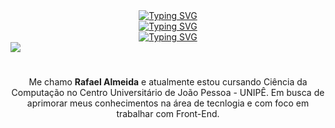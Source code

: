 <div align="center">
    <a href="https://git.io/typing-svg"><img src="https://readme-typing-svg.demolab.com?font=Rubik+Glitch&size=30&pause=1000&color=F0F0F0&center=true&vCenter=true&width=500&lines=Bem-vindo+ao+meu+perfil!%F0%9F%91%8B%F0%9F%8F%BB" alt="Typing SVG" /></a>
</div>

<div align="center">
    <a href="https://git.io/typing-svg"><img src="https://readme-typing-svg.demolab.com?font=Rubik+Glitch&size=30&pause=1000&color=FF15FE&center=true&vCenter=true&width=500&lines=Bem-vindo+ao+meu+perfil!%F0%9F%91%8B%F0%9F%8F%BB" alt="Typing SVG" /></a>
</div>

<div align="center">
    <a href="https://git.io/typing-svg"><img src="https://readme-typing-svg.demolab.com?font=Rubik+Glitch&size=30&pause=1000&color=5500f0&center=true&vCenter=true&width=500&lines=Bem-vindo+ao+meu+perfil!%F0%9F%91%8B%F0%9F%8F%BB" alt="Typing SVG" /></a>
</div>

<div>
    <img src="/banner_githu.png">
</div>

#

<p align="center">
    Me chamo <strong>Rafael Almeida</strong> e atualmente estou cursando Ciência da Computação no Centro Universitário de João Pessoa - UNIPÊ. Em busca de aprimorar meus conhecimentos na área de tecnlogia e com foco em trabalhar com Front-End.
</p>

#
